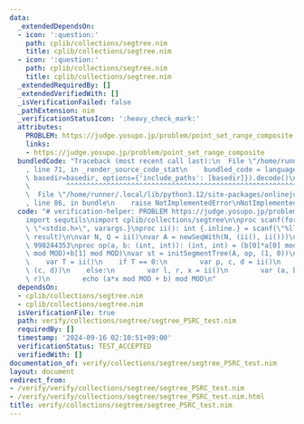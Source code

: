 ```yaml
---
data:
  _extendedDependsOn:
  - icon: ':question:'
    path: cplib/collections/segtree.nim
    title: cplib/collections/segtree.nim
  - icon: ':question:'
    path: cplib/collections/segtree.nim
    title: cplib/collections/segtree.nim
  _extendedRequiredBy: []
  _extendedVerifiedWith: []
  _isVerificationFailed: false
  _pathExtension: nim
  _verificationStatusIcon: ':heavy_check_mark:'
  attributes:
    PROBLEM: https://judge.yosupo.jp/problem/point_set_range_composite
    links:
    - https://judge.yosupo.jp/problem/point_set_range_composite
  bundledCode: "Traceback (most recent call last):\n  File \"/home/runner/.local/lib/python3.12/site-packages/onlinejudge_verify/documentation/build.py\"\
    , line 71, in _render_source_code_stat\n    bundled_code = language.bundle(stat.path,\
    \ basedir=basedir, options={'include_paths': [basedir]}).decode()\n          \
    \         ^^^^^^^^^^^^^^^^^^^^^^^^^^^^^^^^^^^^^^^^^^^^^^^^^^^^^^^^^^^^^^^^^^^^^^^^^^^^^^^^^\n\
    \  File \"/home/runner/.local/lib/python3.12/site-packages/onlinejudge_verify/languages/nim.py\"\
    , line 86, in bundle\n    raise NotImplementedError\nNotImplementedError\n"
  code: "# verification-helper: PROBLEM https://judge.yosupo.jp/problem/point_set_range_composite\n\
    import sequtils\nimport cplib/collections/segtree\n\nproc scanf(formatstr: cstring){.header:\
    \ \"<stdio.h>\", varargs.}\nproc ii(): int {.inline.} = scanf(\"%lld\\n\", addr\
    \ result)\n\nvar N, Q = ii()\nvar A = newSeqWith(N, (ii(), ii()))\nconst MOD =\
    \ 998244353\nproc op(a, b: (int, int)): (int, int) = (b[0]*a[0] mod MOD, (b[0]*a[1]\
    \ mod MOD)+b[1] mod MOD)\nvar st = initSegmentTree(A, op, (1, 0))\nfor i in 0..<Q:\n\
    \    var T = ii()\n    if T == 0:\n        var p, c, d = ii()\n        st.update(p,\
    \ (c, d))\n    else:\n        var l, r, x = ii()\n        var (a, b) = st.get(l,\
    \ r)\n        echo (a*x mod MOD + b) mod MOD\n"
  dependsOn:
  - cplib/collections/segtree.nim
  - cplib/collections/segtree.nim
  isVerificationFile: true
  path: verify/collections/segtree/segtree_PSRC_test.nim
  requiredBy: []
  timestamp: '2024-09-16 02:10:51+09:00'
  verificationStatus: TEST_ACCEPTED
  verifiedWith: []
documentation_of: verify/collections/segtree/segtree_PSRC_test.nim
layout: document
redirect_from:
- /verify/verify/collections/segtree/segtree_PSRC_test.nim
- /verify/verify/collections/segtree/segtree_PSRC_test.nim.html
title: verify/collections/segtree/segtree_PSRC_test.nim
---
```

